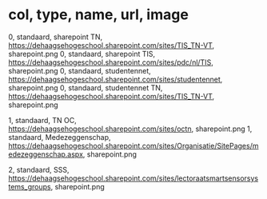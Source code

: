 # col, type, name, url, image
0, standaard, sharepoint TN, https://dehaagsehogeschool.sharepoint.com/sites/TIS_TN-VT, sharepoint.png
0, standaard, sharepoint TIS, https://dehaagsehogeschool.sharepoint.com/sites/pdc/nl/TIS, sharepoint.png
0, standaard, studentennet, https://dehaagsehogeschool.sharepoint.com/sites/studentennet, sharepoint.png
0, standaard, studentennet TN, https://dehaagsehogeschool.sharepoint.com/sites/TIS_TN-VT, sharepoint.png

1, standaard, TN OC, https://dehaagsehogeschool.sharepoint.com/sites/octn, sharepoint.png
1, standaard, Medezeggenschap, https://dehaagsehogeschool.sharepoint.com/sites/Organisatie/SitePages/medezeggenschap.aspx, sharepoint.png

2, standaard, SSS, https://dehaagsehogeschool.sharepoint.com/sites/lectoraatsmartsensorsystems_groups, sharepoint.png
